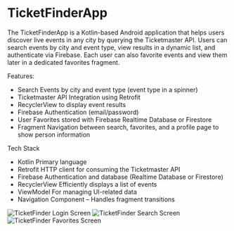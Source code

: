# TicketFinderApp
The TicketFinderApp is a Kotlin-based Android application that helps users discover live events in any city by querying the Ticketmaster API.
Users can search events by city and event type, view results in a dynamic list, and authenticate via Firebase.
Each user can also favorite events and view them later in a dedicated favorites fragment.

Features:
  - Search Events by city and event type (event type in a spinner)
  - Ticketmaster API Integration using Retrofit
  - RecyclerView to display event results
  - Firebase Authentication (email/password)
  - User Favorites stored with Firebase Realtime Database or Firestore
  - Fragment Navigation between search, favorites, and a profile page to show person information

Tech Stack
  - Kotlin Primary language
  - Retrofit HTTP client for consuming the Ticketmaster API
  - Firebase Authentication and database (Realtime Database or Firestore)
  - RecyclerView Efficiently displays a list of events
  - ViewModel For managing UI-related data
  - Navigation Component – Handles fragment transitions

![TicketFinder Login Screen](https://i.imgur.com/4BPjrTr.png) ![TicketFinder Search Screen](https://i.imgur.com/3ec7WpC.png) ![TicketFinder Favorites Screen](https://i.imgur.com/CQsDh6m.png)
